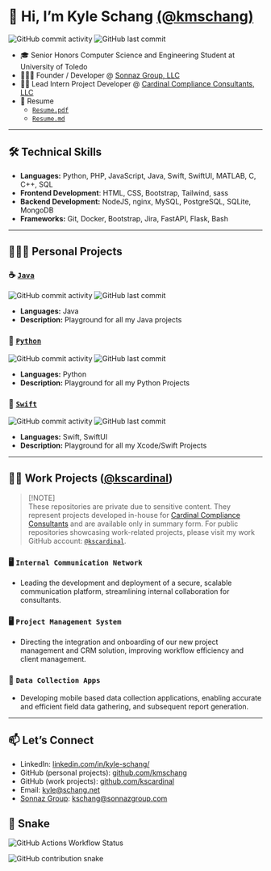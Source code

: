 # 👋 Hi, I’m Kyle Schang [(@kmschang)](https://www.github.com/kmschang)

![GitHub commit activity](https://img.shields.io/github/commit-activity/t/kmschang/kmschang)
![GitHub last commit](https://img.shields.io/github/last-commit/kmschang/kmschang)

- 🎓 Senior Honors Computer Science and Engineering Student at University of Toledo
- 👨🏻‍💻 Founder / Developer @ [Sonnaz Group, LLC](https://www.sonnazgroup.com)
- 🐦‍🔥 Lead Intern Project Developer @ [Cardinal Compliance Consultants, LLC](https://cardinalhs.net/)
- 📄 Resume
    - [`Resume.pdf`](Resume.pdf)
    - [`Resume.md`](resume.md)

---

## 🛠️ Technical Skills

- **Languages:** Python, PHP, JavaScript, Java, Swift, SwiftUI, MATLAB, C, C++, SQL
- **Frontend Development**: HTML, CSS, Bootstrap, Tailwind, sass
- **Backend Development:** NodeJS, nginx, MySQL, PostgreSQL, SQLite, MongoDB
- **Frameworks:** Git, Docker, Bootstrap, Jira, FastAPI, Flask, Bash

---

## 👨🏻‍💻 Personal Projects

### ☕ [`Java`](https://www.github.com/kmschang/java)
![GitHub commit activity](https://img.shields.io/github/commit-activity/t/kmschang/java)
![GitHub last commit](https://img.shields.io/github/last-commit/kmschang/java)

- **Languages:** Java
- **Description:** Playground for all my Java projects

### 🐍 [`Python`](https://www.github.com/kmschang/My_Code)
![GitHub commit activity](https://img.shields.io/github/commit-activity/t/kmschang/My_Code)
![GitHub last commit](https://img.shields.io/github/last-commit/kmschang/My_Code)

- **Languages:** Python
- **Description:** Playground for all my Python Projects


### 📱 [`Swift`](https://www.github.com/kmschang/Playgrounds)
![GitHub commit activity](https://img.shields.io/github/commit-activity/t/kmschang/Playgrounds)
![GitHub last commit](https://img.shields.io/github/last-commit/kmschang/Playgrounds)

- **Languages:** Swift, SwiftUI
- **Description:** Playground for all my Xcode/Swift Projects

---

## 🐦‍🔥 Work Projects ([@kscardinal](https://www.github.com/kscardinal))

> [!NOTE]\
> These repositories are private due to sensitive content. They represent projects developed in-house for [Cardinal Compliance Consultants](https://www.cardinalhs.net) and are available only in summary form. For public repositories showcasing work-related projects, please visit my work GitHub account: [`@kscardinal`](https://www.github.com/kscardinal).

### 🖥️ `Internal Communication Network`

- Leading the development and deployment of a secure, scalable communication platform, streamlining internal collaboration for consultants.

### 🖥️ `Project Management System`

- Directing the integration and onboarding of our new project management and CRM solution, improving workflow efficiency and client management.

### 📱 `Data Collection Apps`

- Developing mobile based data collection applications, enabling accurate and efficient field data gathering, and subsequent report generation. 

---

## 📫 Let’s Connect

- LinkedIn: [linkedin.com/in/kyle-schang/](linkedin.com/in/kyle-schang/)
- GitHub (personal projects): [github.com/kmschang](https://www.github.com/kmschang)
- GitHub (work projects): [github.com/kscardinal](github.com/kscardinal)
- Email: [kyle@schang.net](mailto:kyle@schang.net)
- [Sonnaz Group](https://www.sonnazgroup.com): [kschang@sonnazgroup.com](mailto:kschang@sonnazgroup.com)

## 🐍 Snake
![GitHub Actions Workflow Status](https://img.shields.io/github/actions/workflow/status/kmschang/kmschang/main.yml?label=generate%20animation)

<picture>
  <source media="(prefers-color-scheme: dark)" srcset="https://raw.githubusercontent.com/kmschang/kmschang/output/github-contribution-grid-snake-dark.svg" />
  <source media="(prefers-color-scheme: light)" srcset="https://raw.githubusercontent.com/kmschang/kmschang/output/github-contribution-grid-snake.svg" />
  <img alt="GitHub contribution snake" src="https://raw.githubusercontent.com/kmschang/kmschang/output/github-contribution-grid-snake.svg" />
</picture>

